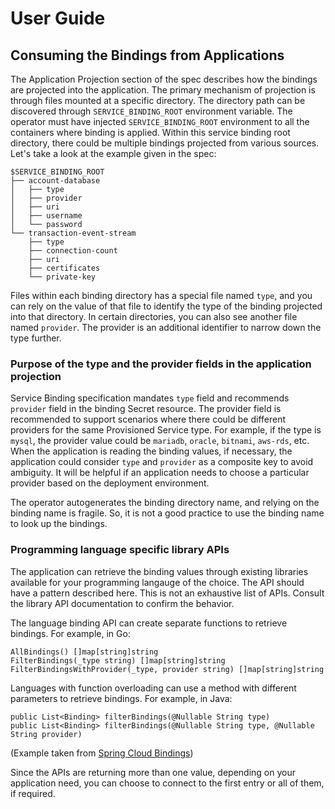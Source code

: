 # User Guide

## Consuming the Bindings from Applications

The Application Projection section of the spec describes how the bindings are projected into the application.  The primary mechanism of projection is through files mounted at a specific directory.  The directory path can be discovered through `SERVICE_BINDING_ROOT` environment variable.  The operator must have injected `SERVICE_BINDING_ROOT` environment to all the containers where binding is applied.  Within this service binding root directory, there could be multiple bindings projected from various sources.  Let's take a look at the example given in the spec:

```
$SERVICE_BINDING_ROOT
├── account-database
│   ├── type
│   ├── provider
│   ├── uri
│   ├── username
│   └── password
└── transaction-event-stream
    ├── type
    ├── connection-count
    ├── uri
    ├── certificates
    └── private-key
```

Files within each binding directory has a special file named `type`, and you can rely on the value of that file to identify the type of the binding projected into that directory.  In certain directories, you can also see another file named `provider`.  The provider is an additional identifier to narrow down the type further.

### Purpose of the type and the provider fields in the application projection

Service Binding specification mandates `type` field and recommends `provider` field in the binding Secret resource.  The provider field is recommended to support scenarios where there could be different providers for the same Provisioned Service type.  For example, if the type is `mysql`, the provider value could be `mariadb`, `oracle`, `bitnami`, `aws-rds`, etc.  When the application is reading the binding values, if necessary, the application could consider `type` and `provider` as a composite key to avoid ambiguity.  It will be helpful if an application needs to choose a particular provider based on the deployment environment.

The operator autogenerates the binding directory name, and relying on the binding name is fragile.  So, it is not a good practice to use the binding name to look up the bindings.

### Programming language specific library APIs

The application can retrieve the binding values through existing libraries available for your programming langauge of the choice.  The API should have a pattern described here.  This is not an exhaustive list of APIs.  Consult the library API documentation to confirm the behavior.

The language binding API can create separate functions to retrieve bindings. For example, in Go:

```
AllBindings() []map[string]string
FilterBindings(_type string) []map[string]string
FilterBindingsWithProvider(_type, provider string) []map[string]string
```

Languages with function overloading can use a method with different parameters to retrieve bindings. For example, in Java:

```
public List<Binding> filterBindings(@Nullable String type)
public List<Binding> filterBindings(@Nullable String type, @Nullable String provider)
```

(Example taken from [Spring Cloud Bindings](https://github.com/spring-cloud/spring-cloud-bindings))

Since the APIs are returning more than one value, depending on your application need, you can choose to connect to the first entry or all of them, if required.
